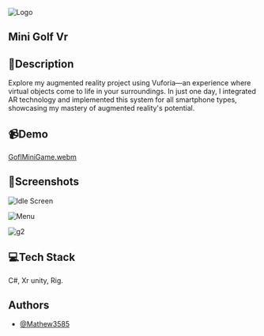 
![Logo](ReadmeContent/mars_4_astronaut.jpg)

## Mini Golf Vr



## 📜Description

Explore my augmented reality project using Vuforia—an experience where virtual objects come to life in your surroundings. In just one day, I integrated AR technology and implemented this system for all smartphone types, showcasing my mastery of augmented reality's potential.
## 📹Demo

[GoflMiniGame.webm](ReadmeContent/Screenrecorder-2023-12-17-15-21-33-254.mp4)



## 📸Screenshots

![Idle Screen](ReadmeContent/vlcsnap-2023-12-17-15h41m09s435.png)

![Menu](ReadmeContent/vlcsnap-2023-12-17-15h41m28s517.png)

![g2](ReadmeContent/vlcsnap-2023-12-17-15h41m56s891.png)



## 💻Tech Stack

C#, Xr unity, Rig.

## Authors

- [@Mathew3585](https://www.github.com/Mathew3585)

